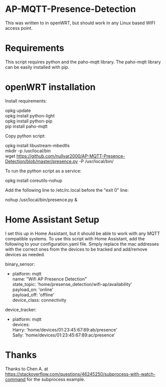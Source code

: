 # AP-MQTT-Presence-Detection

This was written to in openWRT, but should work in any Linux based WIFI access point.

# Requirements

This script requires python and the paho-mqtt library. The paho-mqtt library can be easily installed with pip.

# openWRT installation

Install requirements:

opkg update<br />
opkg install python-light<br />
opkg install python-pip<br />
pip install paho-mqtt

Copy python script:

opkg install libustream-mbedtls<br />
mkdir -p /usr/local/bin<br />
wget https://github.com/nullvar2000/AP-MQTT-Presence-Detection/blob/master/presence.py -P /usr/local/bin/

To run the python script as a service:

opkg install coreutils-nohup

Add the following line to /etc/rc.local before the "exit 0" line:

nohup /usr/local/bin/presence.py &

# Home Assistant Setup

I set this up in Home Assistant, but it should be able to work with any MQTT compatible systems. To use this script with Home Assistant, add the following to your configuration.yaml file. Simply replace the mac addresses with the correct ones from the devices to be tracked and add/remove devices as needed.

binary_sensor:<br />
  - platform: mqtt<br />
    name: "Wifi AP Presence Detection"<br />
    state_topic: 'home/presense_detection/wifi-ap/availability'<br />
    payload_on: 'online'<br />
    payload_off: 'offline'<br />
    device_class: connectivity<br />
    
device_tracker:<br />
  - platform: mqtt<br />
    devices:<br />
      Harry: 'home/devices/01:23:45:67:89:ab/presence'<br />
      Sally: 'home/devices/01:23:45:67:89:ac/presence'

# Thanks

Thanks to Chen A. at https://stackoverflow.com/questions/46245250/subprocess-with-watch-command for the subprocess example.
